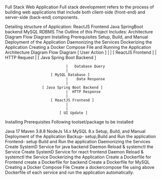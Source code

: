 Full Stack Web Application
Full stack development refers to the process of building web applications that include both client-side (front-end) and server-side (back-end) components.

Detailing structure of Application:
ReactJS Frontend
Java SpringBoot backend
MySQL RDBMS
The Outline of this Project Includes:
Architecture Diagram
Flow Diagram
Installing Prerequisites
Setup, Build, and Manual Deployment of the Application
Daemonizing the Services
Dockerizing the Application
Creating a Docker Compose File and Running the Application
Architecture Diagram
Flow Diagram
                      [ User Action ]
                                |
                                |
                      [ ReactJS Frontend ]
                                |  HTTP Request
                                |
                    [ Java Spring Boot Backend ]
   
                                |   Database Query
                                |
                         [ MySQL Database ]
                                |    Data Response
                                |
                     [ Java Spring Boot Backend ]
                                |  HTTP Response
                                |
                         [ ReactJS Frontend ]
                                |
                                |
                             [ UI Update ]
Installing Prerequisites
Following toolset/package to be installed

Java 17
Maven 3.8.8
NodeJs 14.x
MySQL 8.x
Setup, Build, and Manual Deployment of the Application
Backup- setup,Build and Run the application
Frontend- setup Build and Run the application
Daemonizing the Services
Create SystemD Service for java backend
Daemon Reload & systemctl the Service
Create SystemD Service for react frontend
Daemon Reload & systemctl the Service
Dockerizing the Application
Create a Dockerfile for Frontend
create a Dockerfile for backend
Create a Dockerfile for MySQL
Creating a Docker Compose File
Create a dockercompose file using above Dockerfile of each service and run the application automatically.
